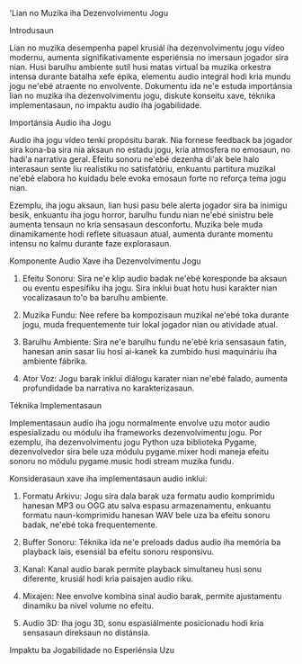 'Lian no Muzika iha Dezenvolvimentu Jogu

Introdusaun

Lian no muzika desempenha papel krusiál iha dezenvolvimentu jogu vídeo modernu, aumenta signifikativamente esperiénsia no imersaun jogador sira nian. Husi barulhu ambiente sutíl husi matas virtual ba muzika orkestra intensa durante batalha xefe épika, elementu audio integral hodi kria mundu jogu ne'ebé atraente no envolvente. Dokumentu ida ne'e estuda importánsia lian no muzika iha dezenvolvimentu jogu, diskute konseitu xave, téknika implementasaun, no impaktu audio iha jogabilidade.

Importánsia Audio iha Jogu

Audio iha jogu vídeo tenki propósitu barak. Nia fornese feedback ba jogador sira kona-ba sira nia aksaun no estadu jogu, kria atmosfera no emosaun, no hadi'a narrativa geral. Efeitu sonoru ne'ebé dezenha di'ak bele halo interasaun sente liu realistiku no satisfatóriu, enkuantu partitura muzikal ne'ebé elabora ho kuidadu bele evoka emosaun forte no reforça tema jogu nian.

Ezemplu, iha jogu aksaun, lian husi pasu bele alerta jogador sira ba inimigu besik, enkuantu iha jogu horror, barulhu fundu nian ne'ebé sinistru bele aumenta tensaun no kria sensasaun desconfortu. Muzika bele muda dinamikamente hodi reflete situasaun atual, aumenta durante momentu intensu no kalmu durante faze explorasaun.

Komponente Audio Xave iha Dezenvolvimentu Jogu

1. Efeitu Sonoru: Sira ne'e klip audio badak ne'ebé koresponde ba aksaun ou eventu espesífiku iha jogu. Sira inklui buat hotu husi karakter nian vocalizasaun to'o ba barulhu ambiente.

2. Muzika Fundu: Nee refere ba kompozisaun muzikal ne'ebé toka durante jogu, muda frequentemente tuir lokal jogador nian ou atividade atual.

3. Barulhu Ambiente: Sira ne'e barulhu fundu ne'ebé kria sensasaun fatin, hanesan anin sasar liu hosi ai-kanek ka zumbido husi maquináriu iha ambiente fábrika.

4. Ator Voz: Jogu barak inklui diálogu karater nian ne'ebé falado, aumenta profundidade ba narrativa no karakterizasaun.

Téknika Implementasaun

Implementasaun audio iha jogu normalmente envolve uzu motor audio espesializadu ou módulu iha frameworks dezenvolvimentu jogu. Por ezemplu, iha dezenvolvimentu jogu Python uza biblioteka Pygame, dezenvolvedor sira bele uza módulu pygame.mixer hodi maneja efeitu sonoru no módulu pygame.music hodi stream muzika fundu.

Konsiderasaun xave iha implementasaun audio inklui:

1. Formatu Arkivu: Jogu sira dala barak uza formatu audio komprimidu hanesan MP3 ou OGG atu salva espasu armazenamentu, enkuantu formatu naun-komprimidu hanesan WAV bele uza ba efeitu sonoru badak, ne'ebé toka frequentemente.

2. Buffer Sonoru: Téknika ida ne'e preloads dadus audio iha memória ba playback lais, esensiál ba efeitu sonoru responsivu.

3. Kanal: Kanal audio barak permite playback simultaneu husi sonu diferente, krusiál hodi kria paisajen audio riku.

4. Mixajen: Nee envolve kombina sinal audio barak, permite ajustamentu dinamiku ba nível volume no efeitu.

5. Audio 3D: Iha jogu 3D, sonu espasiálmente posicionadu hodi kria sensasaun direksaun no distánsia.

Impaktu ba Jogabilidade no Esperiénsia Uzu